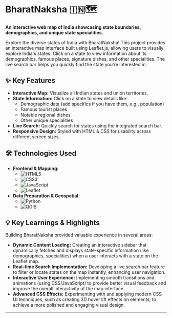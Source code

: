 # BharatNaksha 🇮🇳🗺️

**An interactive web map of India showcasing state boundaries, demographics, and unique state specialities.**



Explore the diverse states of India with BharatNaksha! This project provides an interactive map interface built using Leaflet.js, allowing users to visually explore India's states. Click on a state to view information about its demographics, famous places, signature dishes, and other specialities. The live search bar helps you quickly find the state you're interested in.

## ✨ Key Features

* **Interactive Map:** Visualize all Indian states and union territories.
* **State Information:** Click on a state to view details like:
    * Demographic data (add specifics if you have them, e.g., population)
    * Famous tourist places
    * Notable regional dishes
    * Other unique specialities
* **Live Search:** Quickly search for states using the integrated search bar.
* **Responsive Design:** Styled with HTML & CSS for usability across different screen sizes.



## 🛠️ Technologies Used

* **Frontend & Mapping:**
    * ![HTML5](https://img.shields.io/badge/html5-%23E34F26.svg?style=for-the-badge&logo=html5&logoColor=white)
    * ![CSS3](https://img.shields.io/badge/css3-%231572B6.svg?style=for-the-badge&logo=css3&logoColor=white)
    * ![JavaScript](https://img.shields.io/badge/javascript-%23323330.svg?style=for-the-badge&logo=javascript&logoColor=%23F7DF1E)
    * ![Leaflet](https://img.shields.io/badge/Leaflet-199900?style=for-the-badge&logo=Leaflet&logoColor=white)
* **Data Preparation & Geospatial:**
    * ![Python](https://img.shields.io/badge/python-3670A0?style=for-the-badge&logo=python&logoColor=ffdd54)
    * ![QGIS](https://img.shields.io/badge/QGIS-589632?style=for-the-badge&logo=QGIS&logoColor=white)
 
## 💡 Key Learnings & Highlights

Building BharatNaksha provided valuable experience in several areas:

* **Dynamic Content Loading:** Creating an interactive sidebar that dynamically fetches and displays state-specific information (like demographics, specialities) when a user interacts with a state on the Leaflet map.
* **Real-time Search Implementation:** Developing a live search bar feature to filter or locate states on the map instantly, enhancing user navigation.
* **Interactive User Experience:** Implementing smooth transitions and animations (using CSS/JavaScript) to provide better visual feedback and improve the overall interactivity of the map interface.
* **Advanced CSS Effects:** Experimenting with and applying modern CSS UI techniques, such as creating 3D hover lift effects on elements, to achieve a more polished and engaging visual design.

---


